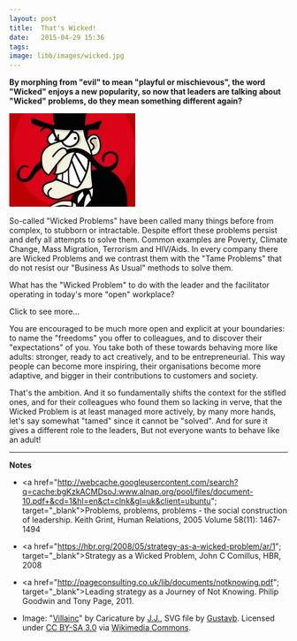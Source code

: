 ```yaml
---
layout: post
title:  That's Wicked!
date:   2015-04-29 15:36
tags:  
image: libb/images/wicked.jpg
---
```


**By morphing from "evil" to mean "playful or mischievous", the word "Wicked" enjoys a new popularity, so now that leaders are talking about "Wicked" problems, do they mean something different again?**

![](/libb/images/wicked.jpg)

So-called "Wicked Problems" have been called many things before from complex, to stubborn or intractable. Despite effort these problems persist and defy all attempts to solve them. Common examples are Poverty, Climate Change, Mass Migration, Terrorism and HIV/Aids. In every company there are Wicked Problems and we contrast them with the "Tame Problems" that do not resist our  "Business As Usual" methods to solve them.

What has the "Wicked Problem" to do with the leader and the facilitator operating in today's more "open" workplace?

<div id="restOfArticle" style="display:none">

Next week I am with an organisation that tackles the Wicked Problems associated with poverty, through its programmes across Asia and Africa. In each unbique setting it employs a distinctively "participatory" approach: they bring people together, create common purpose, then find doable actions everyone can take immediately, and, by learning from what happens in practice, they create rising confidence and a desire to embark on ever more powerful actions.<br><br>

Curiously I am starting to realise something: that what many of us facilitators do inside organisations is not unlike that. In other words we use a "participatory" approach to unlock energy and get things moving. The only really tricky part is when the leaders are unprepared for what they see starting to happen: people-having-ideas-and-energy can look scarily like things-getting-out-of-control.<br><br>

But here comes a bit of a twist: perhaps, when leaders get scared like this, the organisation itself tends to become a "Wicked Problem"? <br><br>

When the leaders control so tightly, sticking so rigidly to "Business As Usual" methods won't the intelligent ones they control become stifled and frustrated with one another? Do we then see the same-old-same-old struggle against loss of share, morale, staff etc. That's the Wicked Problem rearing its head again!

But who hasn't felt stifled like this? And what is it like to depend on a colleague who feels stifled? Frustrating! They kill your energy! Perhaps it is this kind of early experience of stifling and frustration that "radicalised" me, and set me on my present path. 

What path is it? I walk with a mission where possible to "radically enable" people inside organisations. 

</div>
<a onclick="showMoreOrLess(this,'restOfArticle');">Click to see more...</a>

You are encouraged to be much more open and explicit at your boundaries: to name the "freedoms" you offer to colleagues, and to discover their "expectations" of you. You take both of these towards behaving more like adults: stronger, ready to act creatively, and to be entrepreneurial. This way people can become more inspiring, their organisations become more adaptive, and bigger in their contributions to customers and society. 

That's the ambition. And it so fundamentally shifts the context for the stifled ones, and for their colleagues who found them so lacking in verve, that the Wicked Problem is at least managed more actively, by many more hands, let's say somewhat "tamed" since it cannot be "solved". And for sure it gives a different role to the leaders, But not everyone wants to behave like an adult!

__________________

<b>Notes</b>

* <a href="http://webcache.googleusercontent.com/search?q=cache:bgKzkACMDsoJ:www.alnap.org/pool/files/document-10.pdf+&cd=1&hl=en&ct=clnk&gl=uk&client=ubuntu"; target="_blank">Problems, problems, problems - the social construction of leadership</a>. Keith Grint, Human Relations, 2005 Volume 58(11): 1467-1494

* <a href="https://hbr.org/2008/05/strategy-as-a-wicked-problem/ar/1"; target="_blank">Strategy as a Wicked Problem</a>, John C Comillus, HBR, 2008 

* <a href="http://pageconsulting.co.uk/lib/documents/notknowing.pdf"; target="_blank">Leading strategy as a Journey of Not Knowing</a>. Philip Goodwin and Tony Page, 2011.

* Image: "<a href="http://commons.wikimedia.org/wiki/File:Villainc.svg#/media/File:Villainc.svg">Villainc</a>" by Caricature by <a href="//en.wikipedia.org/wiki/User:J.J." class="extiw" title="en:User:J.J.">J.J.</a>, SVG file by <a href="//en.wikipedia.org/wiki/User:Gustavb" class="extiw" title="en:User:Gustavb">Gustavb</a>. Licensed under <a title="Creative Commons Attribution-Share Alike 3.0" href="http://creativecommons.org/licenses/by-sa/3.0/">CC BY-SA 3.0</a> via <a href="//commons.wikimedia.org/wiki/">Wikimedia Commons</a>.
